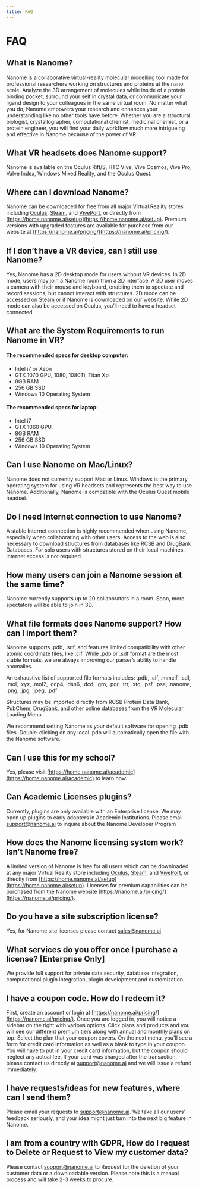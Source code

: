 ```yaml
---
title: FAQ
---
```


# FAQ

## What is Nanome?
Nanome is a collaborative virtual-reality molecular modelling tool made for professional researchers working on structures and proteins at the nano scale. Analyze the 3D arrangement of molecules while inside of a protein binding pocket, surround your self in crystal data, or communicate your ligand design to your colleagues in the same virtual room. No matter what you do, Nanome empowers your research and enhances your understanding like no other tools have before. Whether you are a structural biologist, crystallographer, computational chemist, medicinal chemist, or a protein engineer, you will find your daily workflow much more intrigueing and effective in Nanome because of the power of VR. 

## What VR headsets does Nanome support?
Nanome is available on the Oculus Rift/S, HTC Vive, Vive Cosmos, Vive Pro, Valve Index, Windows Mixed Reality, and the Oculus Quest.

## Where can I download Nanome?
Nanome can be downloaded for free from all major Virtual Reality stores including [Oculus](https://nanome.ai/pricing/), [Steam](https://nanome.ai/pricing/), and [VivePort](https://www.viveport.com/apps/0a467f78-2ed2-43eb-ada8-9d677d5acf54/Nanome/), or directly from [https://home.nanome.ai/setup](https://home.nanome.ai/setup). Premium versions with upgraded features are available for purchase from our website at [https://nanome.ai/pricing/](https://nanome.ai/pricing/).

## If I don’t have a VR device, can I still use Nanome?
Yes, Nanome has a 2D desktop mode for users without VR devices. In 2D mode, users may join a Nanome room from a 2D interface. A 2D user moves a camera with their mouse and keyboard, enabling them to spectate and record sessions, but cannot interact with structures. 2D mode can be accessed on [Steam](https://nanome.ai/pricing/) or if Nanome is downloaded on our [website](https://home.nanome.ai/setup). While 2D mode can also be accessed on Oculus, you’ll need to have a headset connected.

## What are the System Requirements to run Nanome in VR?
#### The recommended specs for desktop computer:
- Intel i7 or Xeon
- GTX 1070 GPU, 1080, 1080Ti, Titan Xp
- 8GB RAM
- 256 GB SSD
- Windows 10 Operating System
#### The recommended specs for laptop:
- Intel i7
- GTX 1060 GPU
- 8GB RAM
- 256 GB SSD
- Windows 10 Operating System

## Can I use Nanome on Mac/Linux?
Nanome does not currently support Mac or Linux. Windows is the primary operating system for using VR headsets and represents the best way to use Nanome. Additionally, Nanome is compatible with the Oculus Quest mobile headset.

## Do I need Internet connection to use Nanome?
A stable Internet connection is highly recommended when using Nanome, especially when collaborating with other users. Access to the web is also necessary to download structures from databases like RCSB and DrugBank Databases. For solo users with structures stored on their local machines, internet access is not required.

## How many users can join a Nanome session at the same time?
Nanome currently supports up to 20 collaborators in a room. Soon, more spectators will be able to join in 3D.

## What file formats does Nanome support? How can I import them?
Nanome supports .pdb, .sdf, and features limited compatibility with other atomic coordinate files, like .cif. While .pdb or .sdf format are the most stable formats, we are always improving our parser’s ability to handle anomalies.

An exhaustive list of supported file formats includes: .pdb, .cif, .mmcif, .sdf, .mol, .xyz, .mol2, .ccp4, .dsn6, .dcd, .gro, .pqr, .trr, .xtc, .psf, .pse, .nanome, .png, .jpg, .jpeg, .pdf

Structures may be imported directly from RCSB Protein Data Bank, PubChem, DrugBank, and other online databases from the VR Molecular Loading Menu.

We recommend setting Nanome as your default software for opening .pdb files. Double-clicking on any local .pdb will automatically open the file with the Nanome software.

## Can I use this for my school?
Yes, please visit [https://home.nanome.ai/academic](https://home.nanome.ai/academic) to learn how.

## Can Academic Licenses plugins?
Currently, plugins are only available with an Enterprise license. We may open up plugins to early adopters in Academic Institutions. Please email support@nanome.ai to inquire about the Nanome Developer Program

## How does the Nanome licensing system work? Isn’t Nanome free?
A limited version of Nanome is free for all users which can be downloaded at any major Virtual Reality store including [Oculus](https://nanome.ai/pricing/), [Steam](https://nanome.ai/pricing/), and [VivePort](https://www.viveport.com/apps/0a467f78-2ed2-43eb-ada8-9d677d5acf54/Nanome/), or directly from [https://home.nanome.ai/setup](https://home.nanome.ai/setup). Licenses for premium capabilities can be purchased from the Nanome website [https://nanome.ai/pricing/](https://nanome.ai/pricing/). 

## Do you have a site subscription license?
Yes, for Nanome site licenses please contact sales@nanome.ai

## What services do you offer once I purchase a license? [Enterprise Only]
We provide full support for private data security, database integration, computational plugin integration, plugin development and customization.

## I have a coupon code. How do I redeem it?
First, create an account or login at [https://nanome.ai/pricing/](https://nanome.ai/pricing/). Once you are logged in, you will notice a sidebar on the right with various options. Click plans and products and you will see our different premium tiers along with annual and monthly plans on top. Select the plan that your coupon covers. On the next menu, you'll see a form for credit card information as well as a blank to type in your coupon. You will have to put in your credit card information, but the coupon should neglect any actual fee. If your card was charged after the transaction, please contact us directly at support@nanome.ai and we will issue a refund immediately.

## I have requests/ideas for new features, where can I send them?
Please email your requests to support@nanome.ai. We take all our users' feedback seriously, and your idea might just turn into the next big feature in Nanome.

## I am from a country with GDPR, How do I request to Delete or Request to View my customer data?
Please contact support@nanome.ai to Request for the deletion of your customer data or a downloadable version. Please note this is a manual process and will take 2-3 weeks to procure.
